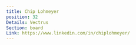 ```yaml
---
title: Chip Lohmeyer
position: 32
Details: Vectrus
Section: board
Link: https://www.linkedin.com/in/chiplohmeyer/
---
```


